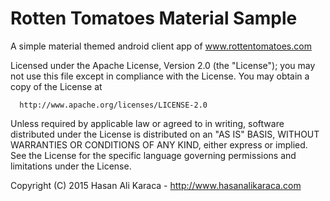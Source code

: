 # Rotten Tomatoes Material Sample
A simple material themed android client app of www.rottentomatoes.com



  
Licensed under the Apache License, Version 2.0 (the "License"); you may not use this file except in compliance with the License. You may obtain a copy of the License at
  
      http://www.apache.org/licenses/LICENSE-2.0
Unless required by applicable law or agreed to in writing, software distributed under the License is distributed on an "AS IS" BASIS,  WITHOUT WARRANTIES OR CONDITIONS OF ANY KIND, either express or implied.  See the License for the specific language governing permissions and  limitations under the License.

Copyright (C) 2015 Hasan Ali Karaca - http://www.hasanalikaraca.com

